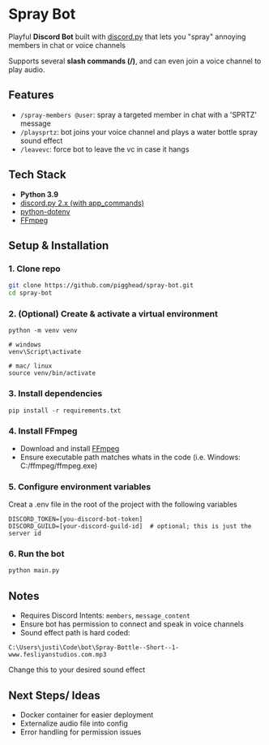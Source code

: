 # Spray Bot

Playful **Discord Bot** built with [discord.py](https://discordpy.readthedocs.io/en/stable/) that lets you "spray" annoying members in chat or voice channels

Supports several **slash commands (/)**, and can even join a voice channel to play audio.

## Features
- `/spray-members @user`: spray a targeted member in chat with a 'SPRTZ' message
- `/playsprtz`: bot joins your voice channel and plays a water bottle spray sound effect
- `/leavevc`: force bot to leave the vc in case it hangs

## Tech Stack
- **Python 3.9**
- [discord.py 2.x (with app_commands)](https://discordpy.readthedocs.io/en/stable/interactions/api.html)
- [python-dotenv](https://pypi.org/project/python-dotenv/)
- [FFmpeg](https://ffmpeg.org/)

## Setup & Installation
### 1. Clone repo
```bash
git clone https://github.com/pigghead/spray-bot.git
cd spray-bot
```

### 2. (Optional) Create & activate a virtual environment
```
python -m venv venv

# windows
venv\Script\activate

# mac/ linux
source venv/bin/activate
```

### 3. Install dependencies
```
pip install -r requirements.txt
```

### 4. Install FFmpeg
- Download and install [FFmpeg](https://ffmpeg.org/)
- Ensure executable path matches whats in the code (i.e. Windows: C:/ffmpeg/ffmpeg.exe)

### 5. Configure environment variables
Creat a .env file in the root of the project with the following variables
```env
DISCORD_TOKEN=[you-discord-bot-token]
DISCORD_GUILD=[your-discord-guild-id]  # optional; this is just the server id
```

### 6. Run the bot
```bash
python main.py
```

## Notes
- Requires Discord Intents: `members`, `message_content`
- Ensure bot has permission to connect and speak in voice channels
- Sound effect path is hard coded:
```
C:\Users\justi\Code\bot\Spray-Bottle--Short--1-www.fesliyanstudios.com.mp3
```
Change this to your desired sound effect

## Next Steps/ Ideas
- Docker container for easier deployment
- Externalize audio file into config
- Error handling for permission issues
